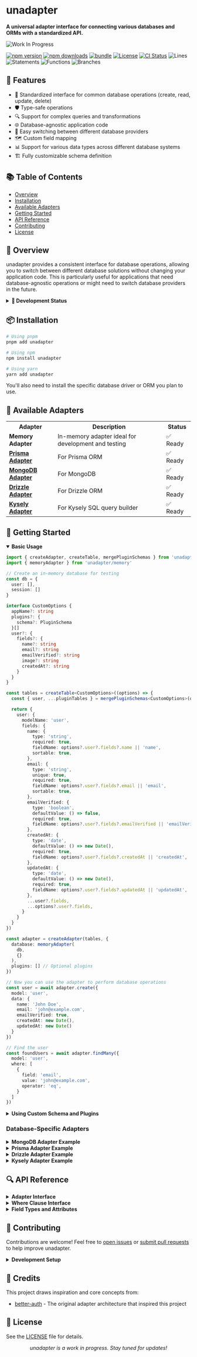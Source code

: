 # unadapter 

**A universal adapter interface for connecting various databases and ORMs with a standardized API.**


<img src="https://img.shields.io/badge/Status-Work%20In%20Progress-orange" alt="Work In Progress"/>

[![npm version][npm-version-src]][npm-version-href]
[![npm downloads][npm-downloads-src]][npm-downloads-href]
[![bundle][bundle-src]][bundle-href]
[![License][license-src]][license-href]
[![CI Status](https://github.com/productdevbook/unadapter/actions/workflows/ci.yml/badge.svg)](https://github.com/productdevbook/unadapter/actions/workflows/ci.yml)
![Lines](https://img.shields.io/badge/Lines-73.19%25-yellowgreen)
![Statements](https://img.shields.io/badge/Statements-73.19%25-yellowgreen)
![Functions](https://img.shields.io/badge/Functions-83.87%25-green)
![Branches](https://img.shields.io/badge/Branches-76.47%25-yellowgreen)


## 🚀 Features

- 🔄 Standardized interface for common database operations (create, read, update, delete)
- 🛡️ Type-safe operations
- 🔍 Support for complex queries and transformations
- 🌐 Database-agnostic application code
- 🔄 Easy switching between different database providers
- 🗺️ Custom field mapping
- 📊 Support for various data types across different database systems
- 🏗️ Fully customizable schema definition

## 📚 Table of Contents

- [Overview](#-overview)
- [Installation](#-installation)
- [Available Adapters](#-available-adapters)
- [Getting Started](#-getting-started)
- [API Reference](#-api-reference)
- [Contributing](#-contributing)
- [License](#-license)

## 🌟 Overview

unadapter provides a consistent interface for database operations, allowing you to switch between different database solutions without changing your application code. This is particularly useful for applications that need database-agnostic operations or might need to switch database providers in the future.

<details>
<summary><b>🚧 Development Status</b></summary>

This project is based on the adapter architecture from [better-auth](https://github.com/better-auth) and is being developed to provide a standalone, ESM-compatible adapter solution that can be used across various open-source projects.

#### Development Roadmap

- [x] Initial adapter architecture
- [x] Basic adapters implementation
- [ ] Comprehensive documentation
- [ ] Performance optimizations
- [ ] Additional adapter types
- [ ] Integration examples
- [ ] Complete abstraction from better-auth and compatibility with all software systems

#### Test Coverage
![Lines](https://img.shields.io/badge/Lines-73.19%25-yellowgreen)
![Statements](https://img.shields.io/badge/Statements-73.19%25-yellowgreen)
![Functions](https://img.shields.io/badge/Functions-83.87%25-green)
![Branches](https://img.shields.io/badge/Branches-76.47%25-yellowgreen)

[![CI Status](https://github.com/productdevbook/unadapter/actions/workflows/ci.yml/badge.svg)](https://github.com/productdevbook/unadapter/actions/workflows/ci.yml)
[![JSDocs][jsdocs-src]][jsdocs-href]

</details>

## 📦 Installation

```bash
# Using pnpm
pnpm add unadapter

# Using npm
npm install unadapter

# Using yarn
yarn add unadapter
```

You'll also need to install the specific database driver or ORM you plan to use.

## 🧩 Available Adapters

<table>
  <tr>
    <th>Adapter</th>
    <th>Description</th>
    <th>Status</th>
  </tr>
  <tr>
    <td><b>Memory Adapter</b></td>
    <td>In-memory adapter ideal for development and testing</td>
    <td>✅ Ready</td>
  </tr>
  <tr>
    <td><b><a href="https://www.prisma.io/">Prisma Adapter</a></b></td>
    <td>For Prisma ORM</td>
    <td>✅ Ready</td>
  </tr>
  <tr>
    <td><b><a href="https://www.mongodb.com/">MongoDB Adapter</a></b></td>
    <td>For MongoDB</td>
    <td>✅ Ready</td>
  </tr>
  <tr>
    <td><b><a href="https://orm.drizzle.team/">Drizzle Adapter</a></b></td>
    <td>For Drizzle ORM</td>
    <td>✅ Ready</td>
  </tr>
  <tr>
    <td><b><a href="https://kysely.dev/">Kysely Adapter</a></b></td>
    <td>For Kysely SQL query builder</td>
    <td>✅ Ready</td>
  </tr>
</table>

## 🚀 Getting Started

<details open>
<summary><b>Basic Usage</b></summary>

```typescript
import { createAdapter, createTable, mergePluginSchemas } from 'unadapter'
import { memoryAdapter } from 'unadapter/memory'

// Create an in-memory database for testing
const db = {
  user: [],
  session: []
}

interface CustomOptions {
  appName?: string
  plugins?: {
    schema?: PluginSchema
  }[]
  user?: {
    fields?: {
      name?: string
      email?: string
      emailVerified?: string
      image?: string
      createdAt?: string
    }
  }
}

const tables = createTable<CustomOptions>((options) => {
  const { user, ...pluginTables } = mergePluginSchemas<CustomOptions>(options) || {}

  return {
    user: {
      modelName: 'user',
      fields: {
        name: {
          type: 'string',
          required: true,
          fieldName: options?.user?.fields?.name || 'name',
          sortable: true,
        },
        email: {
          type: 'string',
          unique: true,
          required: true,
          fieldName: options?.user?.fields?.email || 'email',
          sortable: true,
        },
        emailVerified: {
          type: 'boolean',
          defaultValue: () => false,
          required: true,
          fieldName: options?.user?.fields?.emailVerified || 'emailVerified',
        },
        createdAt: {
          type: 'date',
          defaultValue: () => new Date(),
          required: true,
          fieldName: options?.user?.fields?.createdAt || 'createdAt',
        },
        updatedAt: {
          type: 'date',
          defaultValue: () => new Date(),
          required: true,
          fieldName: options?.user?.fields?.updatedAt || 'updatedAt',
        },
        ...user?.fields,
        ...options?.user?.fields,
      }
    }
  }
})

const adapter = createAdapter(tables, {
  database: memoryAdapter(
    db,
    {}
  ),
  plugins: [] // Optional plugins
})

// Now you can use the adapter to perform database operations
const user = await adapter.create({
  model: 'user',
  data: {
    name: 'John Doe',
    email: 'john@example.com',
    emailVerified: true,
    createdAt: new Date(),
    updatedAt: new Date()
  }
})

// Find the user
const foundUsers = await adapter.findMany({
  model: 'user',
  where: [
    {
      field: 'email',
      value: 'john@example.com',
      operator: 'eq',
    }
  ]
})
```
</details>

<details>
<summary><b>Using Custom Schema and Plugins</b></summary>

```typescript
import { createAdapter, createTable, mergePluginSchemas, type PluginSchema } from 'unadapter'
import { memoryAdapter } from 'unadapter/memory'

// Create an in-memory database for testing
const db = {
  users: [],
  products: []
}

interface CustomOptions {
  appName?: string
  plugins?: {
    schema?: PluginSchema
  }[]
  user?: {
    fields?: {
      fullName?: string
      email?: string
      isActive?: string
    }
  }
  product?: {
    fields?: {
      title?: string
      price?: string
      ownerId?: string
    }
  }
}

const tables = createTable<CustomOptions>((options) => {
  const { user, product, ...pluginTables } = mergePluginSchemas<CustomOptions>(options) || {}

  return {
    user: {
      modelName: 'users', // The actual table/collection name in your database
      fields: {
        fullName: {
          type: 'string',
          required: true,
          fieldName: options?.user?.fields?.fullName || 'full_name',
          sortable: true,
        },
        email: {
          type: 'string',
          unique: true,
          required: true,
          fieldName: options?.user?.fields?.email || 'email_address',
        },
        isActive: {
          type: 'boolean',
          fieldName: options?.user?.fields?.isActive || 'is_active',
          defaultValue: () => true,
        },
        createdAt: {
          type: 'date',
          fieldName: 'created_at',
          defaultValue: () => new Date(),
        },
        ...user?.fields,
        ...options?.user?.fields,
      }
    },
    product: {
      modelName: 'products',
      fields: {
        title: {
          type: 'string',
          required: true,
          fieldName: options?.product?.fields?.title || 'title',
        },
        price: {
          type: 'number',
          required: true,
          fieldName: options?.product?.fields?.price || 'price',
        },
        ownerId: {
          type: 'string',
          references: {
            model: 'user',
            field: 'id',
            onDelete: 'cascade',
          },
          required: true,
          fieldName: options?.product?.fields?.ownerId || 'owner_id',
        },
        ...product?.fields,
        ...options?.product?.fields,
      }
    }
  }
})

// User profile plugin schema
const userProfilePlugin = {
  schema: {
    user: {
      modelName: 'user',
      fields: {
        bio: {
          type: 'string',
          required: false,
          fieldName: 'bio',
        },
        location: {
          type: 'string',
          required: false,
          fieldName: 'location',
        }
      }
    }
  }
}

const adapter = createAdapter(tables, {
  database: memoryAdapter(
    db,
    {}
  ),
  plugins: [userProfilePlugin],
})

// Now you can use the adapter with your custom schema
const user = await adapter.create({
  model: 'user',
  data: {
    fullName: 'John Doe',
    email: 'john@example.com',
    bio: 'Software developer',
    location: 'New York'
  }
})

// Create a product linked to the user
const product = await adapter.create({
  model: 'product',
  data: {
    title: 'Awesome Product',
    price: 99.99,
    ownerId: user.id
  }
})
```
</details>

### Database-Specific Adapters

<details>
<summary><b>MongoDB Adapter Example</b></summary>

```typescript
import { createAdapter, createTable, mergePluginSchemas, type PluginSchema } from 'unadapter'
import { MongoClient } from 'mongodb'
import { mongodbAdapter } from 'unadapter/mongodb'

// Create a database client
const client = new MongoClient('mongodb://localhost:27017')
await client.connect()
const db = client.db('myDatabase')

interface CustomOptions {
  user?: {
    fields?: {
      name?: string
      email?: string
      settings?: string
    }
  }
}

const tables = createTable<CustomOptions>((options) => {
  const { user, ...pluginTables } = mergePluginSchemas<CustomOptions>(options) || {}

  return {
    user: {
      modelName: 'users',
      fields: {
        name: {
          type: 'string',
          required: true,
          fieldName: options?.user?.fields?.name || 'name',
        },
        email: {
          type: 'string',
          required: true,
          unique: true,
          fieldName: options?.user?.fields?.email || 'email',
        },
        settings: {
          type: 'json',
          required: false,
          fieldName: options?.user?.fields?.settings || 'settings',
        },
        createdAt: {
          type: 'date',
          defaultValue: () => new Date(),
          fieldName: 'createdAt',
        },
        ...user?.fields,
        ...options?.user?.fields,
      }
    }
  }
})

// Initialize the adapter
const adapter = createAdapter(tables, {
  database: mongodbAdapter(
    db,
    {
      useNumberId: false
    }
  ),
  plugins: []
})

// Use the adapter
const user = await adapter.create({
  model: 'user',
  data: {
    name: 'Jane Doe',
    email: 'jane@example.com',
    settings: { theme: 'dark', notifications: true }
  }
})
```
</details>

<details>
<summary><b>Prisma Adapter Example</b></summary>

```typescript
import { createAdapter, createTable, mergePluginSchemas, type PluginSchema } from 'unadapter'
import { PrismaClient } from '@prisma/client'
import { prismaAdapter } from 'unadapter/prisma'

// Initialize Prisma client
const prisma = new PrismaClient()

interface CustomOptions {
  user?: {
    fields?: {
      name?: string
      email?: string
      profile?: string
    }
  }
  post?: {
    fields?: {
      title?: string
      content?: string
      authorId?: string
    }
  }
}

const tables = createTable<CustomOptions>((options) => {
  const { user, post, ...pluginTables } = mergePluginSchemas<CustomOptions>(options) || {}

  return {
    user: {
      modelName: 'User', // Match your Prisma model name (case-sensitive)
      fields: {
        name: {
          type: 'string',
          required: true,
          fieldName: options?.user?.fields?.name || 'name',
        },
        email: {
          type: 'string',
          required: true,
          unique: true,
          fieldName: options?.user?.fields?.email || 'email',
        },
        profile: {
          type: 'json',
          required: false,
          fieldName: options?.user?.fields?.profile || 'profile',
        },
        createdAt: {
          type: 'date',
          defaultValue: () => new Date(),
          fieldName: 'createdAt',
        },
        ...user?.fields,
        ...options?.user?.fields,
      }
    },
    post: {
      modelName: 'Post',
      fields: {
        title: {
          type: 'string',
          required: true,
          fieldName: options?.post?.fields?.title || 'title',
        },
        content: {
          type: 'string',
          required: false,
          fieldName: options?.post?.fields?.content || 'content',
        },
        published: {
          type: 'boolean',
          defaultValue: () => false,
          fieldName: 'published',
        },
        authorId: {
          type: 'string',
          references: {
            model: 'user',
            field: 'id',
            onDelete: 'cascade',
          },
          required: true,
          fieldName: options?.post?.fields?.authorId || 'authorId',
        },
        ...post?.fields,
        ...options?.post?.fields,
      }
    }
  }
})

// Initialize the adapter
const adapter = createAdapter(tables, {
  database: prismaAdapter(
    prisma,
    {
      provider: 'postgresql',
      debugLogs: true,
      usePlural: false
    }
  ),
  plugins: []
})

// Use the adapter
const user = await adapter.create({
  model: 'user',
  data: {
    name: 'John Smith',
    email: 'john.smith@example.com',
    profile: { bio: 'Software developer', location: 'New York' }
  }
})
```
</details>

<details>
<summary><b>Drizzle Adapter Example</b></summary>

```typescript
import { createAdapter, createTable, mergePluginSchemas, type PluginSchema } from 'unadapter'
import { drizzle } from 'drizzle-orm/mysql2'
import mysql from 'mysql2/promise'
import { drizzleAdapter } from 'unadapter/drizzle'

// Create a database connection pool
const pool = mysql.createPool({
  host: 'localhost',
  user: 'root',
  password: 'password',
  database: 'myapp'
})

// Initialize Drizzle
const db = drizzle(pool)

interface CustomOptions {
  user?: {
    fields?: {
      name?: string
      email?: string
      role?: string
    }
  }
  task?: {
    fields?: {
      title?: string
      completed?: string
      userId?: string
    }
  }
}

const tables = createTable<CustomOptions>((options) => {
  const { user, task, ...pluginTables } = mergePluginSchemas<CustomOptions>(options) || {}

  return {
    user: {
      modelName: 'users',
      fields: {
        name: {
          type: 'string',
          required: true,
          fieldName: options?.user?.fields?.name || 'name',
        },
        email: {
          type: 'string',
          unique: true,
          required: true,
          fieldName: options?.user?.fields?.email || 'email',
        },
        role: {
          type: 'string',
          defaultValue: () => 'user',
          fieldName: options?.user?.fields?.role || 'role',
        },
        createdAt: {
          type: 'date',
          defaultValue: () => new Date(),
          fieldName: 'created_at',
        },
        ...user?.fields,
        ...options?.user?.fields,
      }
    },
    task: {
      modelName: 'tasks',
      fields: {
        title: {
          type: 'string',
          required: true,
          fieldName: options?.task?.fields?.title || 'title',
        },
        completed: {
          type: 'boolean',
          defaultValue: () => false,
          fieldName: options?.task?.fields?.completed || 'completed',
        },
        userId: {
          type: 'string',
          references: {
            model: 'user',
            field: 'id',
          },
          required: true,
          fieldName: options?.task?.fields?.userId || 'user_id',
        },
        ...task?.fields,
        ...options?.task?.fields,
      }
    }
  }
})

// Initialize the adapter
const adapter = createAdapter(tables, {
  database: drizzleAdapter(
    db,
    {
      provider: 'mysql',
      defaultSchema: 'myapp'
    }
  ),
  plugins: []
})

// Use the adapter
const user = await adapter.create({
  model: 'user',
  data: {
    name: 'Alice Johnson',
    email: 'alice@example.com',
    role: 'admin'
  }
})
```
</details>

<details>
<summary><b>Kysely Adapter Example</b></summary>

```typescript
import { createAdapter, createTable, mergePluginSchemas, type PluginSchema } from 'unadapter'
import { Kysely, PostgresDialect } from 'kysely'
import pg from 'pg'
import { kyselyAdapter } from 'unadapter/kysely'

// Create PostgreSQL connection pool
const pool = new pg.Pool({
  host: 'localhost',
  database: 'mydatabase',
  user: 'myuser',
  password: 'mypassword'
})

// Initialize Kysely with PostgreSQL dialect
const db = new Kysely({
  dialect: new PostgresDialect({ pool })
})

interface CustomOptions {
  user?: {
    fields?: {
      name?: string
      email?: string
      active?: string
      meta?: string
    }
  }
  article?: {
    fields?: {
      title?: string
      content?: string
      authorId?: string
    }
  }
}

const tables = createTable<CustomOptions>((options) => {
  const { user, article, ...pluginTables } = mergePluginSchemas<CustomOptions>(options) || {}

  return {
    user: {
      modelName: 'users',
      fields: {
        name: {
          type: 'string',
          required: true,
          fieldName: options?.user?.fields?.name || 'name',
        },
        email: {
          type: 'string',
          required: true,
          unique: true,
          fieldName: options?.user?.fields?.email || 'email',
        },
        active: {
          type: 'boolean',
          defaultValue: () => true,
          fieldName: options?.user?.fields?.active || 'is_active',
        },
        meta: {
          type: 'json',
          required: false,
          fieldName: options?.user?.fields?.meta || 'meta_data',
        },
        createdAt: {
          type: 'date',
          defaultValue: () => new Date(),
          fieldName: 'created_at',
        },
        ...user?.fields,
        ...options?.user?.fields,
      }
    },
    article: {
      modelName: 'articles',
      fields: {
        title: {
          type: 'string',
          required: true,
          fieldName: options?.article?.fields?.title || 'title',
        },
        content: {
          type: 'string',
          required: true,
          fieldName: options?.article?.fields?.content || 'content',
        },
        authorId: {
          type: 'string',
          references: {
            model: 'user',
            field: 'id',
            onDelete: 'cascade',
          },
          required: true,
          fieldName: options?.article?.fields?.authorId || 'author_id',
        },
        tags: {
          type: 'array',
          required: false,
          fieldName: 'tags',
        },
        publishedAt: {
          type: 'date',
          required: false,
          fieldName: 'published_at',
        },
        ...article?.fields,
        ...options?.article?.fields,
      }
    }
  }
})

// Initialize the adapter
const adapter = createAdapter(tables, {
  database: kyselyAdapter(
    db,
    {
      defaultSchema: 'public'
    }
  ),
  plugins: []
})

// Use the adapter
const user = await adapter.create({
  model: 'user',
  data: {
    name: 'Robert Chen',
    email: 'robert@example.com',
    meta: { interests: ['programming', 'reading'], location: 'San Francisco' }
  }
})
```
</details>

## 🔍 API Reference

<details>
<summary><b>Adapter Interface</b></summary>

All adapters implement the following interface:

```typescript
interface Adapter {
  // Create a new record
  create<T>({
    model: string,
    data: Omit<T, 'id'>,
    select?: string[]
  }): Promise<T>;

  // Find multiple records
  findMany<T>({
    model: string,
    where?: Where[],
    limit?: number,
    sortBy?: {
      field: string,
      direction: 'asc' | 'desc'
    },
    offset?: number
  }): Promise<T[]>;

  // Update a record
  update<T>({
    model: string,
    where: Where[],
    update: Record<string, any>
  }): Promise<T | null>;

  // Update multiple records
  updateMany({
    model: string,
    where: Where[],
    update: Record<string, any>
  }): Promise<number>;

  // Delete a record
  delete({
    model: string,
    where: Where[]
  }): Promise<void>;

  // Delete multiple records
  deleteMany({
    model: string,
    where: Where[]
  }): Promise<number>;

  // Count records
  count({
    model: string,
    where?: Where[]
  }): Promise<number>;
}
```
</details>

<details>
<summary><b>Where Clause Interface</b></summary>

The `Where` interface is used for filtering records:

```typescript
interface Where {
  field: string
  value?: any
  operator?: 'eq' | 'ne' | 'gt' | 'gte' | 'lt' | 'lte' | 'in' | 'contains' | 'starts_with' | 'ends_with'
  connector?: 'AND' | 'OR'
}
```
</details>

<details>
<summary><b>Field Types and Attributes</b></summary>

When defining your schema, you can use the following field types and attributes:

```typescript
interface FieldAttribute {
  // The type of the field
  type: 'string' | 'number' | 'boolean' | 'date' | 'json' | 'array'

  // Whether this field is required
  required?: boolean

  // Whether this field should be unique
  unique?: boolean

  // The actual column/field name in the database
  fieldName?: string

  // Whether this field can be sorted
  sortable?: boolean

  // Default value function
  defaultValue?: () => any

  // Reference to another model (for foreign keys)
  references?: {
    model: string
    field: string
    onDelete?: 'cascade' | 'set null' | 'restrict'
  }

  // Custom transformations
  transform?: {
    input?: (value: any) => any
    output?: (value: any) => any
  }
}
```
</details>

## 🤝 Contributing

Contributions are welcome! Feel free to [open issues](https://github.com/productdevbook/unadapter/issues) or [submit pull requests](https://github.com/productdevbook/unadapter/pulls) to help improve unadapter.

<details>
<summary><b>Development Setup</b></summary>

1. Clone the repository:
   ```bash
   git clone https://github.com/productdevbook/unadapter.git
   cd unadapter
   ```

2. Install dependencies:
   ```bash
   pnpm install
   ```

3. Run tests:
   ```bash
   pnpm test
   ```

4. Build the project:
   ```bash
   pnpm build
   ```
</details>

## 🙏 Credits

This project draws inspiration and core concepts from:
- [better-auth](https://github.com/better-auth) - The original adapter architecture that inspired this project

## 📝 License

See the [LICENSE](LICENSE) file for details.

<div align="center">
  <p><i>unadapter is a work in progress. Stay tuned for updates!</i></p>
</div>

<!-- Links -->
[npm-version-src]: https://img.shields.io/npm/v/unadapter?style=flat&colorA=080f12&colorB=1fa669
[npm-version-href]: https://npmjs.com/package/unadapter
[npm-downloads-src]: https://img.shields.io/npm/dm/unadapter?style=flat&colorA=080f12&colorB=1fa669
[npm-downloads-href]: https://npmjs.com/package/unadapter
[bundle-src]: https://img.shields.io/bundlephobia/minzip/unadapter?style=flat&colorA=080f12&colorB=1fa669&label=minzip
[bundle-href]: https://bundlephobia.com/result?p=unadapter
[license-src]: https://img.shields.io/github/license/productdevbook/unadapter.svg?style=flat&colorA=080f12&colorB=1fa669
[license-href]: https://github.com/productdevbook/unadapter/blob/main/LICENSE
[jsdocs-src]: https://img.shields.io/badge/jsdocs-reference-080f12?style=flat&colorA=080f12&colorB=1fa669
[jsdocs-href]: https://www.jsdocs.io/package/unadapter
